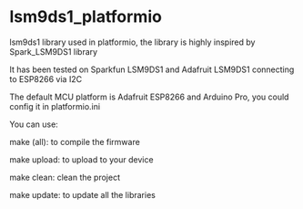 # lsm9ds1_platformio
lsm9ds1 library used in platformio, the library is highly inspired by Spark_LSM9DS1 library

It has been tested on Sparkfun LSM9DS1 and Adafruit LSM9DS1 connecting to ESP8266 via I2C

The default MCU platform is Adafruit ESP8266 and Arduino Pro, you could config it in platformio.ini

You can use:

make (all): to compile the firmware

make upload: to upload to your device

make clean: clean the project

make update: to update all the libraries
